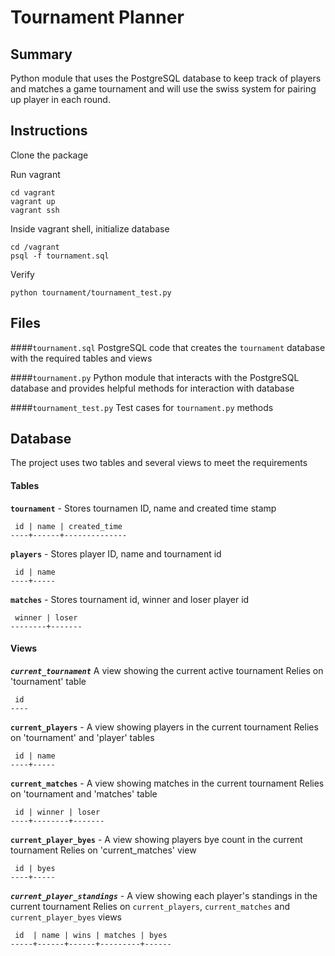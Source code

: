 Tournament Planner
==================

## Summary
Python module that uses the PostgreSQL database to keep track of players and matches a game tournament and will use the swiss system for pairing up player in each round.

## Instructions
Clone the package

Run vagrant
```
cd vagrant
vagrant up
vagrant ssh
```

Inside vagrant shell, initialize database
```
cd /vagrant
psql -f tournament.sql
```

Verify
```
python tournament/tournament_test.py
```

## Files
####`tournament.sql`
PostgreSQL code that creates the `tournament` database with the required tables and views

####`tournament.py`
Python module that interacts with the PostgreSQL database and provides helpful methods for interaction with database

####`tournament_test.py`
Test cases for `tournament.py` methods

## Database
The project uses two tables and several views to meet the requirements

#### Tables
**`tournament`** - Stores tournamen ID, name and created time stamp
```
 id | name | created_time
----+------+--------------
```

**`players`** - Stores player ID, name and tournament id
```
 id | name
----+-----
```

**`matches`** - Stores tournament id, winner and loser player id
```
 winner | loser
--------+-------
```

#### Views
**_`current_tournament`_** A view showing the current active tournament
Relies on 'tournament' table
```
 id 
----
```

**`current_players`** - A view showing players in the current tournament
Relies on 'tournament' and 'player' tables
```
 id | name
----+-----
```

**`current_matches`** - A view showing matches in the current tournament
Relies on 'tournament and 'matches' table
```
 id | winner | loser
----+--------+-------
```

**`current_player_byes`** - A view showing players bye count in the current tournament
Relies on 'current_matches' view
```
 id | byes
----+-----
```

**_`current_player_standings`_** - A view showing each player's standings in the current tournament
Relies on `current_players`, `current_matches` and `current_player_byes` views
```
 id  | name | wins | matches | byes
-----+------+------+---------+------
```
